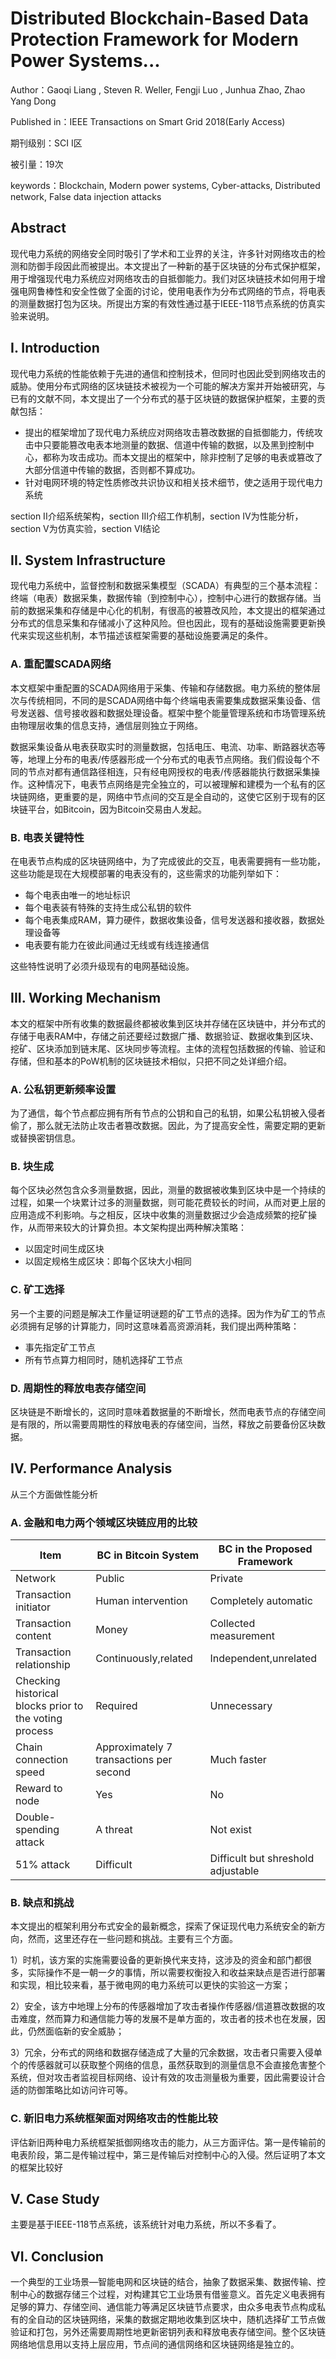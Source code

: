 # Distributed Blockchain-Based Data Protection Framework for Modern Power Systems...


Author：Gaoqi Liang , Steven R. Weller, Fengji Luo , Junhua Zhao, Zhao Yang Dong

Published in：IEEE Transactions on Smart Grid 2018(Early Access)

期刊级别：SCI I区

被引量：19次

keywords：Blockchain, Modern power systems, Cyber-attacks, Distributed network, False data injection attacks

## Abstract

现代电力系统的网络安全同时吸引了学术和工业界的关注，许多针对网络攻击的检测和防御手段因此而被提出。本文提出了一种新的基于区块链的分布式保护框架，用于增强现代电力系统应对网络攻击的自抵御能力。我们对区块链技术如何用于增强电网鲁棒性和安全性做了全面的讨论，使用电表作为分布式网络的节点，将电表的测量数据打包为区块。所提出方案的有效性通过基于IEEE-118节点系统的仿真实验来说明。

<!--more-->

## I. Introduction

现代电力系统的性能依赖于先进的通信和控制技术，但同时也因此受到网络攻击的威胁。使用分布式网络的区块链技术被视为一个可能的解决方案并开始被研究，与已有的文献不同，本文提出了一个分布式的基于区块链的数据保护框架，主要的贡献包括：

- 提出的框架增加了现代电力系统应对网络攻击篡改数据的自抵御能力，传统攻击中只要能篡改电表本地测量的数据、信道中传输的数据，以及黑到控制中心，都称为攻击成功。而本文提出的框架中，除非控制了足够的电表或篡改了大部分信道中传输的数据，否则都不算成功。
- 针对电网环境的特定性质修改共识协议和相关技术细节，使之适用于现代电力系统

section II介绍系统架构，section III介绍工作机制，section IV为性能分析，section V为仿真实验，section VI结论

## II. System Infrastructure

现代电力系统中，监督控制和数据采集模型（SCADA）有典型的三个基本流程：终端（电表）数据采集，数据传输（到控制中心），控制中心进行的数据存储。当前的数据采集和存储是中心化的机制，有很高的被篡改风险，本文提出的框架通过分布式的信息采集和存储减小了这种风险。但也因此，现有的基础设施需要更新换代来实现这些机制，本节描述该框架需要的基础设施要满足的条件。

### A. 重配置SCADA网络

本文框架中重配置的SCADA网络用于采集、传输和存储数据。电力系统的整体层次与传统相同，不同的是SCADA网络中每个终端电表需要集成数据采集设备、信号发送器、信号接收器和数据处理设备。框架中整个能量管理系统和市场管理系统由物理层收集的信息支持，通信层则独立于网络。

数据采集设备从电表获取实时的测量数据，包括电压、电流、功率、断路器状态等等，地理上分布的电表/传感器形成一个分布式的电表节点网络。我们假设每个不同的节点对都有通信路径相连，只有经电网授权的电表/传感器能执行数据采集操作。这种情况下，电表节点网络是完全独立的，可以被理解和建模为一个私有的区块链网络，更重要的是，网络中节点间的交互是全自动的，这使它区别于现有的区块链平台，如Bitcoin，因为Bitcoin交易由人发起。

### B. 电表关键特性

在电表节点构成的区块链网络中，为了完成彼此的交互，电表需要拥有一些功能，这些功能是现在大规模部署的电表没有的，这些需求的功能列举如下：

- 每个电表由唯一的地址标识
- 每个电表装有特殊的支持生成公私钥的软件
- 每个电表集成RAM，算力硬件，数据收集设备，信号发送器和接收器，数据处理设备等
- 电表要有能力在彼此间通过无线或有线连接通信

这些特性说明了必须升级现有的电网基础设施。

## III. Working Mechanism

本文的框架中所有收集的数据最终都被收集到区块并存储在区块链中，并分布式的存储于电表RAM中，存储之前还要经过数据广播、数据验证、数据收集到区块、挖矿、区块添加到链末尾、区块同步等流程。主体的流程包括数据的传输、验证和存储，但和基本的PoW机制的区块链技术相似，只把不同之处详细介绍。

### A. 公私钥更新频率设置

为了通信，每个节点都应拥有所有节点的公钥和自己的私钥，如果公私钥被入侵者偷了，那么就无法防止攻击者篡改数据。因此，为了提高安全性，需要定期的更新或替换密钥信息。

### B. 块生成

每个区块必然包含众多测量数据，因此，测量的数据被收集到区块中是一个持续的过程，如果一个块累计过多的测量数据，则可能花费较长的时间，从而对更上层的应用造成不利影响。与之相反，区块中收集的测量数据过少会造成频繁的挖矿操作，从而带来较大的计算负担。本文架构提出两种解决策略：

- 以固定时间生成区块
- 以固定规格生成区块：即每个区块大小相同

### C. 矿工选择

另一个主要的问题是解决工作量证明谜题的矿工节点的选择。因为作为矿工的节点必须拥有足够的计算能力，同时这意味着高资源消耗，我们提出两种策略：

- 事先指定矿工节点
- 所有节点算力相同时，随机选择矿工节点

### D. 周期性的释放电表存储空间

区块链是不断增长的，这同时意味着数据量的不断增长，然而电表节点的存储空间是有限的，所以需要周期性的释放电表的存储空间，当然，释放之前要备份区块数据。

## IV. Performance Analysis

从三个方面做性能分析

### A. 金融和电力两个领域区块链应用的比较

| Item                                                   | BC in Bitcoin System                    | BC in the Proposed Framework       |
| ------------------------------------------------------ | --------------------------------------- | ---------------------------------- |
| Network                                                | Public                                  | Private                            |
| Transaction initiator                                  | Human intervention                      | Completely automatic               |
| Transaction content                                    | Money                                   | Collected measurement              |
| Transaction relationship                               | Continuously,related                    | Independent,unrelated              |
| Checking historical blocks prior to the voting process | Required                                | Unnecessary                        |
| Chain connection speed                                 | Approximately 7 transactions per second | Much faster                        |
| Reward to node                                         | Yes                                     | No                                 |
| Double-spending attack                                 | A threat                                | Not exist                          |
| 51% attack                                             | Difficult                               | Difficult but shreshold adjustable |

### B. 缺点和挑战

本文提出的框架利用分布式安全的最新概念，探索了保证现代电力系统安全的新方向，然而，这里还存在一些问题和挑战。主要有三个方面。

1）时机，该方案的实施需要设备的更新换代来支持，这涉及的资金和部门都很多，实际操作不是一朝一夕的事情，所以需要权衡投入和收益来缺点是否进行部署和实现，相比较来看，基于微电网的电力系统可以更快的实验这一方案；

2）安全，该方中地理上分布的传感器增加了攻击者操作传感器/信道篡改数据的攻击难度，然而算力和通信能力等的发展不是单方面的，攻击者的技术也在发展，因此，仍然面临新的安全威胁；

3）冗余，分布式的网络和数据存储造成了大量的冗余数据，攻击者只需要入侵单个的传感器就可以获取整个网络的信息，虽然获取到的测量信息不会直接危害整个系统，但对攻击者监视目标网络、设计有效的攻击测量极为重要，因此需要设计合适的防御策略比如访问许可等。

### C. 新旧电力系统框架面对网络攻击的性能比较

评估新旧两种电力系统框架抵御网络攻击的能力，从三方面评估。第一是传输前的电表阶段，第二是传输过程中，第三是传输后对控制中心的入侵。然后证明了本文的框架比较好

## V. Case Study

主要是基于IEEE-118节点系统，该系统针对电力系统，所以不多看了。

## VI. Conclusion

一个典型的工业场景—智能电网和区块链的结合，抽象了数据采集、数据传输、控制中心的数据存储三个过程，对构建其它工业场景有借鉴意义。首先定义电表拥有足够的算力、存储空间、通信能力等满足区块链节点要求，由众多电表节点构成私有的全自动的区块链网络，采集的数据定期地收集到区块中，随机选择矿工节点做验证和打包，另外还需要周期性地更新密钥列表和释放电表存储空间。整个区块链网络地信息用以支持上层应用，节点间的通信网络和区块链网络是独立的。

